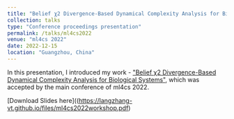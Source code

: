 ```yaml
---
title: "Belief χ2 Divergence-Based Dynamical Complexity Analysis for Biological Systems"
collection: talks
type: "Conference proceedings presentation"
permalink: /talks/ml4cs2022
venue: "ml4cs 2022"
date: 2022-12-15
location: "Guangzhou, China"
---
```


In this presentation, I introduced my work - ["Belief χ2 Divergence-Based Dynamical Complexity Analysis for Biological Systems"](https://langzhang-vt.github.io/publications/ml4cs2022), which was accepted by the main conference of ml4cs 2022. 

[Download Slides here]((https://langzhang-vt.github.io/files/ml4cs2022workshop.pdf)
